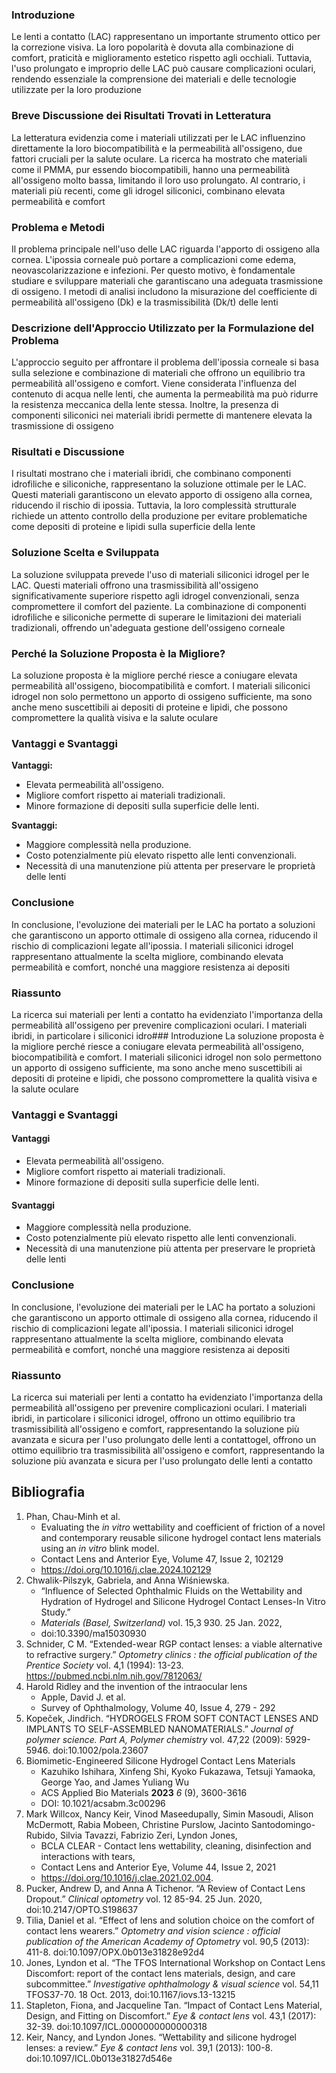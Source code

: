 ### Introduzione
Le lenti a contatto (LAC) rappresentano un importante strumento ottico per la correzione visiva. La loro popolarità è dovuta alla combinazione di comfort, praticità e miglioramento estetico rispetto agli occhiali. Tuttavia, l'uso prolungato e improprio delle LAC può causare complicazioni oculari, rendendo essenziale la comprensione dei materiali e delle tecnologie utilizzate per la loro produzione

### Breve Discussione dei Risultati Trovati in Letteratura
La letteratura evidenzia come i materiali utilizzati per le LAC influenzino direttamente la loro biocompatibilità e la permeabilità all'ossigeno, due fattori cruciali per la salute oculare. La ricerca ha mostrato che materiali come il PMMA, pur essendo biocompatibili, hanno una permeabilità all'ossigeno molto bassa, limitando il loro uso prolungato. Al contrario, i materiali più recenti, come gli idrogel siliconici, combinano elevata permeabilità e comfort

### Problema e Metodi
Il problema principale nell'uso delle LAC riguarda l'apporto di ossigeno alla cornea. L'ipossia corneale può portare a complicazioni come edema, neovascolarizzazione e infezioni. Per questo motivo, è fondamentale studiare e sviluppare materiali che garantiscano una adeguata trasmissione di ossigeno. I metodi di analisi includono la misurazione del coefficiente di permeabilità all'ossigeno (Dk) e la trasmissibilità (Dk/t) delle lenti

### Descrizione dell'Approccio Utilizzato per la Formulazione del Problema
L'approccio seguito per affrontare il problema dell'ipossia corneale si basa sulla selezione e combinazione di materiali che offrono un equilibrio tra permeabilità all'ossigeno e comfort. Viene considerata l'influenza del contenuto di acqua nelle lenti, che aumenta la permeabilità ma può ridurre la resistenza meccanica della lente stessa. Inoltre, la presenza di componenti siliconici nei materiali ibridi permette di mantenere elevata la trasmissione di ossigeno

### Risultati e Discussione
I risultati mostrano che i materiali ibridi, che combinano componenti idrofiliche e siliconiche, rappresentano la soluzione ottimale per le LAC. Questi materiali garantiscono un elevato apporto di ossigeno alla cornea, riducendo il rischio di ipossia. Tuttavia, la loro complessità strutturale richiede un attento controllo della produzione per evitare problematiche come depositi di proteine e lipidi sulla superficie della lente

### Soluzione Scelta e Sviluppata
La soluzione sviluppata prevede l'uso di materiali siliconici idrogel per le LAC. Questi materiali offrono una trasmissibilità all'ossigeno significativamente superiore rispetto agli idrogel convenzionali, senza compromettere il comfort del paziente. La combinazione di componenti idrofiliche e siliconiche permette di superare le limitazioni dei materiali tradizionali, offrendo un'adeguata gestione dell'ossigeno corneale

### Perché la Soluzione Proposta è la Migliore?
La soluzione proposta è la migliore perché riesce a coniugare elevata permeabilità all'ossigeno, biocompatibilità e comfort. I materiali siliconici idrogel non solo permettono un apporto di ossigeno sufficiente, ma sono anche meno suscettibili ai depositi di proteine e lipidi, che possono compromettere la qualità visiva e la salute oculare

### Vantaggi e Svantaggi
**Vantaggi:**
- Elevata permeabilità all'ossigeno.
- Migliore comfort rispetto ai materiali tradizionali.
- Minore formazione di depositi sulla superficie delle lenti.

**Svantaggi:**
- Maggiore complessità nella produzione.
- Costo potenzialmente più elevato rispetto alle lenti convenzionali.
- Necessità di una manutenzione più attenta per preservare le proprietà delle lenti

### Conclusione
In conclusione, l'evoluzione dei materiali per le LAC ha portato a soluzioni che garantiscono un apporto ottimale di ossigeno alla cornea, riducendo il rischio di complicazioni legate all'ipossia. I materiali siliconici idrogel rappresentano attualmente la scelta migliore, combinando elevata permeabilità e comfort, nonché una maggiore resistenza ai depositi

### Riassunto
La ricerca sui materiali per lenti a contatto ha evidenziato l'importanza della permeabilità all'ossigeno per prevenire complicazioni oculari. I materiali ibridi, in particolare i siliconici idro### Introduzione
La soluzione proposta è la migliore perché riesce a coniugare elevata permeabilità all'ossigeno, biocompatibilità e comfort. I materiali siliconici idrogel non solo permettono un apporto di ossigeno sufficiente, ma sono anche meno suscettibili ai depositi di proteine e lipidi, che possono compromettere la qualità visiva e la salute oculare

### Vantaggi e Svantaggi
#### Vantaggi
- Elevata permeabilità all'ossigeno.
- Migliore comfort rispetto ai materiali tradizionali.
- Minore formazione di depositi sulla superficie delle lenti.

#### Svantaggi
- Maggiore complessità nella produzione.
- Costo potenzialmente più elevato rispetto alle lenti convenzionali.
- Necessità di una manutenzione più attenta per preservare le proprietà delle lenti

### Conclusione
In conclusione, l'evoluzione dei materiali per le LAC ha portato a soluzioni che garantiscono un apporto ottimale di ossigeno alla cornea, riducendo il rischio di complicazioni legate all'ipossia. I materiali siliconici idrogel rappresentano attualmente la scelta migliore, combinando elevata permeabilità e comfort, nonché una maggiore resistenza ai depositi

### Riassunto
La ricerca sui materiali per lenti a contatto ha evidenziato l'importanza della permeabilità all'ossigeno per prevenire complicazioni oculari. I materiali ibridi, in particolare i siliconici idrogel, offrono un ottimo equilibrio tra trasmissibilità all'ossigeno e comfort, rappresentando la soluzione più avanzata e sicura per l'uso prolungato delle lenti a contattogel, offrono un ottimo equilibrio tra trasmissibilità all'ossigeno e comfort, rappresentando la soluzione più avanzata e sicura per l'uso prolungato delle lenti a contatto

## Bibliografia
1.  Phan, Chau-Minh et al. 
	- Evaluating the _in vitro_ wettability and coefficient of friction of a novel and contemporary reusable silicone hydrogel contact lens materials using an _in vitro_ blink model. 
	- Contact Lens and Anterior Eye, Volume 47, Issue 2, 102129 
	- https://doi.org/10.1016/j.clae.2024.102129
2. Chwalik-Pilszyk, Gabriela, and Anna Wiśniewska. 
	- “Influence of Selected Ophthalmic Fluids on the Wettability and Hydration of Hydrogel and Silicone Hydrogel Contact Lenses-In Vitro Study.” 
	- _Materials (Basel, Switzerland)_ vol. 15,3 930. 25 Jan. 2022,
	- doi:10.3390/ma15030930
3. Schnider, C M. “Extended-wear RGP contact lenses: a viable alternative to refractive surgery.” _Optometry clinics : the official publication of the Prentice Society_ vol. 4,1 (1994): 13-23. https://pubmed.ncbi.nlm.nih.gov/7812063/
4. Harold Ridley and the invention of the intraocular lens
	 - Apple, David J. et al.
	 - Survey of Ophthalmology, Volume 40, Issue 4, 279 - 292
5. Kopeček, Jindřich. “HYDROGELS FROM SOFT CONTACT LENSES AND IMPLANTS TO SELF-ASSEMBLED NANOMATERIALS.” _Journal of polymer science. Part A, Polymer chemistry_ vol. 47,22 (2009): 5929-5946. doi:10.1002/pola.23607
6. Biomimetic-Engineered Silicone Hydrogel Contact Lens Materials
	- Kazuhiko Ishihara, Xinfeng Shi, Kyoko Fukazawa, Tetsuji Yamaoka, George Yao, and James Yuliang Wu
	- ACS Applied Bio Materials **2023** _6_ (9), 3600-3616
	- DOI: 10.1021/acsabm.3c00296
7. Mark Willcox, Nancy Keir, Vinod Maseedupally, Simin Masoudi, Alison McDermott, Rabia Mobeen, Christine Purslow, Jacinto Santodomingo-Rubido, Silvia Tavazzi, Fabrizio Zeri, Lyndon Jones,
	- BCLA CLEAR - Contact lens wettability, cleaning, disinfection and interactions with tears,
	- Contact Lens and Anterior Eye, Volume 44, Issue 2, 2021
	- https://doi.org/10.1016/j.clae.2021.02.004.
8. Pucker, Andrew D, and Anna A Tichenor. “A Review of Contact Lens Dropout.” _Clinical optometry_ vol. 12 85-94. 25 Jun. 2020, doi:10.2147/OPTO.S198637
9. Tilia, Daniel et al. “Effect of lens and solution choice on the comfort of contact lens wearers.” _Optometry and vision science : official publication of the American Academy of Optometry_ vol. 90,5 (2013): 411-8. doi:10.1097/OPX.0b013e31828e92d4
10. Jones, Lyndon et al. “The TFOS International Workshop on Contact Lens Discomfort: report of the contact lens materials, design, and care subcommittee.” _Investigative ophthalmology & visual science_ vol. 54,11 TFOS37-70. 18 Oct. 2013, doi:10.1167/iovs.13-13215
11. Stapleton, Fiona, and Jacqueline Tan. “Impact of Contact Lens Material, Design, and Fitting on Discomfort.” _Eye & contact lens_ vol. 43,1 (2017): 32-39. doi:10.1097/ICL.0000000000000318
12. Keir, Nancy, and Lyndon Jones. “Wettability and silicone hydrogel lenses: a review.” _Eye & contact lens_ vol. 39,1 (2013): 100-8. doi:10.1097/ICL.0b013e31827d546e
